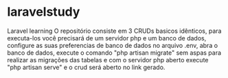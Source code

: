 # laravelstudy
Laravel learning
O repositório consiste em 3 CRUDs basicos idênticos, para executa-los você precisará de um servidor php e um banco de dados, configure as suas preferencias de banco de dados no arquivo .env, abra o banco de dados, execute o comando "php artisan migrate" sem aspas para realizar as migrações das tabelas e com o servidor php aberto execute "php artisan serve" e o crud será aberto no link gerado.
